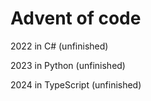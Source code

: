 ﻿# Advent of code 
 2022 in C# (unfinished)
 
 2023 in Python (unfinished)
 
 2024 in TypeScript (unfinished)
